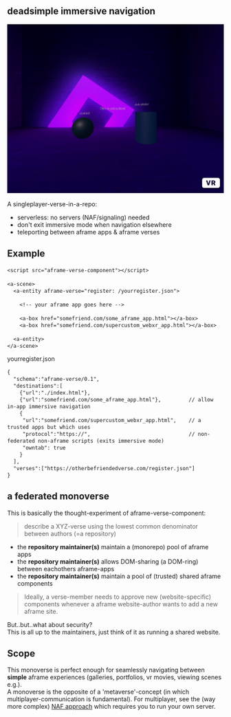## deadsimple immersive navigation

![](demo.gif)

A singleplayer-verse-in-a-repo:

* serverless: no servers (NAF/signaling) needed
* don't exit immersive mode when navigation elsewhere 
* teleporting between aframe apps & aframe verses 

## Example

```
<script src="aframe-verse-component"></script>

<a-scene>
  <a-entity aframe-verse="register: /yourregister.json">

    <!-- your aframe app goes here -->

    <a-box href="somefriend.com/some_aframe_app.html"></a-box>
    <a-box href="somefriend.com/supercustom_webxr_app.html"></a-box>

  <a-entity>
</a-scene>
```

yourregister.json
```
{
  "schema":"aframe-verse/0.1",
  "destinations":[ 
    {"url":"./index.html"},
    {"url":"somefriend.com/some_aframe_app.html"},         // allow in-app immersive navigation
    {
     "url":"somefriend.com/supercustom_webxr_app.html",    // a trusted apps but which uses 
     "protocol":"https://",                                // non-federated non-aframe scripts (exits immersive mode)
     "owntab": true                         
    }
  ], 
  "verses":["https://otherbefriendedverse.com/register.json"]
}
```

## a federated monoverse

This is basically the thought-experiment of aframe-verse-component:

> describe a XYZ-verse using the lowest common denominator between authors (=a repository)

* the **repository maintainer(s)** maintain a (monorepo) pool of aframe apps 
* the **repository maintainer(s)** allows DOM-sharing (a DOM-ring) between eachothers aframe-apps
* the **repository maintainer(s)** maintain a pool of (trusted) shared aframe components

> Ideally, a verse-member needs to approve new (website-specific) components whenever a aframe website-author wants to add a new aframe site.

But..but..what about security?<br>
This is all up to the maintainers, just think of it as running a shared website.

## Scope

This monoverse is perfect enough for seamlessly navigating between **simple** aframe experiences (galleries, portfolios, vr movies, viewing scenes e.g.).<br>
A monoverse is the opposite of a 'metaverse'-concept (in which multiplayer-communication is fundamental).
For multiplayer, see the (way more complex) [NAF approach](https://github.com/networked-aframe) which requires you to run your own server.
